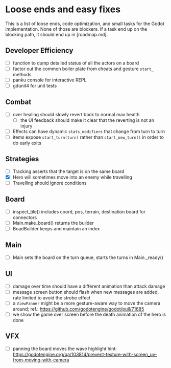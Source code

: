 Loose ends and easy fixes
=========================

This is a list of loose ends, code optimization, and small tasks for the Godot implementation. None of those are blockers. If a task end up on the blocking path, it should end up in [roadmap.md]. 

## Developer Efficiency
- [ ] function to dump detailed status of all the actors on a board
- [ ] factor out the common boiler plate from cheats and gesture `start_` methods
- [ ] panku console for interactive REPL
- [ ] gdunit4 for unit tests

## Combat
- [ ] over healing should slowly revert back to normal max health
  - [ ] the UI feedback should make it clear that the reverting is not an injury
- [ ] Effects can have dynamic `stats_modifiers` that change from turn to turn
- [ ] items expose `start_turn(turn)` rather than `start_new_turn()` in order to do early exits

## Strategies
- [ ] Tracking asserts that the target is on the same board
- [x] Hero will sometimes move into an enemy while travelling
- [ ] Travelling should ignore conditions

## Board
- [ ] inspect_tile() includes coord, pos, terrain, destination board for connectors
- [ ] Main.make_board() returns the builder
- [ ] BoadBuilder keeps and maintain an index

## Main
- [ ] Main sets the board on the turn queue, starts the turns in Main._ready()

## UI
- [ ] damage over time should have a different animation than attack damage
- [ ] message screen button should flash when new messages are added, rate limited to avoid the strobe effect
- [ ] a `ViewPanner` might be a more gesture-aware way to move the camera around; ref.: https://github.com/godotengine/godot/pull/71685
- [ ] we show the game over screen before the death animation of the hero is done

## VFX
- [ ] panning the board moves the wave highlight 
      hint: https://godotengine.org/qa/103814/prevent-texture-with-screen_uv-from-moving-with-camera
      


